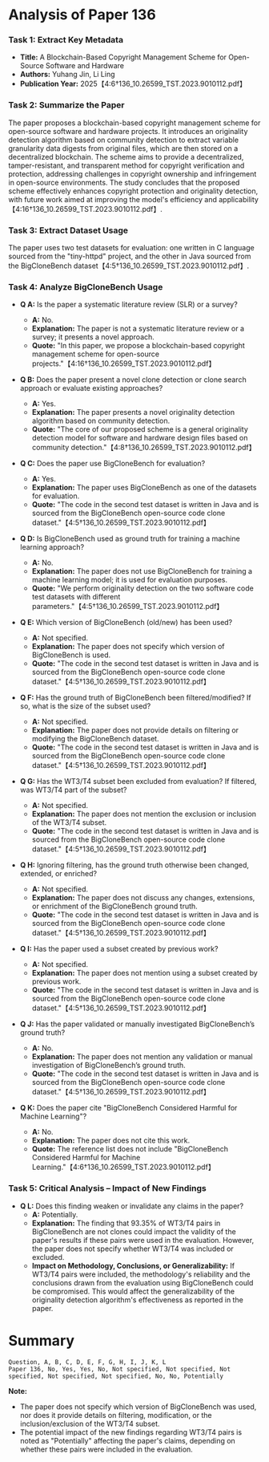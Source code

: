 # Analysis of Paper 136

### Task 1: Extract Key Metadata

- **Title:** A Blockchain-Based Copyright Management Scheme for Open-Source Software and Hardware
- **Authors:** Yuhang Jin, Li Ling
- **Publication Year:** 2025【4:6†136_10.26599_TST.2023.9010112.pdf】

### Task 2: Summarize the Paper

The paper proposes a blockchain-based copyright management scheme for open-source software and hardware projects. It introduces an originality detection algorithm based on community detection to extract variable granularity data digests from original files, which are then stored on a decentralized blockchain. The scheme aims to provide a decentralized, tamper-resistant, and transparent method for copyright verification and protection, addressing challenges in copyright ownership and infringement in open-source environments. The study concludes that the proposed scheme effectively enhances copyright protection and originality detection, with future work aimed at improving the model's efficiency and applicability【4:16†136_10.26599_TST.2023.9010112.pdf】.

### Task 3: Extract Dataset Usage

The paper uses two test datasets for evaluation: one written in C language sourced from the "tiny-httpd" project, and the other in Java sourced from the BigCloneBench dataset【4:5†136_10.26599_TST.2023.9010112.pdf】.

### Task 4: Analyze BigCloneBench Usage

- **Q A:** Is the paper a systematic literature review (SLR) or a survey?
  - **A:** No.
  - **Explanation:** The paper is not a systematic literature review or a survey; it presents a novel approach.
  - **Quote:** "In this paper, we propose a blockchain-based copyright management scheme for open-source projects."【4:16†136_10.26599_TST.2023.9010112.pdf】

- **Q B:** Does the paper present a novel clone detection or clone search approach or evaluate existing approaches?
  - **A:** Yes.
  - **Explanation:** The paper presents a novel originality detection algorithm based on community detection.
  - **Quote:** "The core of our proposed scheme is a general originality detection model for software and hardware design files based on community detection."【4:8†136_10.26599_TST.2023.9010112.pdf】

- **Q C:** Does the paper use BigCloneBench for evaluation?
  - **A:** Yes.
  - **Explanation:** The paper uses BigCloneBench as one of the datasets for evaluation.
  - **Quote:** "The code in the second test dataset is written in Java and is sourced from the BigCloneBench open-source code clone dataset."【4:5†136_10.26599_TST.2023.9010112.pdf】

- **Q D:** Is BigCloneBench used as ground truth for training a machine learning approach?
  - **A:** No.
  - **Explanation:** The paper does not use BigCloneBench for training a machine learning model; it is used for evaluation purposes.
  - **Quote:** "We perform originality detection on the two software code test datasets with different parameters."【4:5†136_10.26599_TST.2023.9010112.pdf】

- **Q E:** Which version of BigCloneBench (old/new) has been used?
  - **A:** Not specified.
  - **Explanation:** The paper does not specify which version of BigCloneBench is used.
  - **Quote:** "The code in the second test dataset is written in Java and is sourced from the BigCloneBench open-source code clone dataset."【4:5†136_10.26599_TST.2023.9010112.pdf】

- **Q F:** Has the ground truth of BigCloneBench been filtered/modified? If so, what is the size of the subset used?
  - **A:** Not specified.
  - **Explanation:** The paper does not provide details on filtering or modifying the BigCloneBench dataset.
  - **Quote:** "The code in the second test dataset is written in Java and is sourced from the BigCloneBench open-source code clone dataset."【4:5†136_10.26599_TST.2023.9010112.pdf】

- **Q G:** Has the WT3/T4 subset been excluded from evaluation? If filtered, was WT3/T4 part of the subset?
  - **A:** Not specified.
  - **Explanation:** The paper does not mention the exclusion or inclusion of the WT3/T4 subset.
  - **Quote:** "The code in the second test dataset is written in Java and is sourced from the BigCloneBench open-source code clone dataset."【4:5†136_10.26599_TST.2023.9010112.pdf】

- **Q H:** Ignoring filtering, has the ground truth otherwise been changed, extended, or enriched?
  - **A:** Not specified.
  - **Explanation:** The paper does not discuss any changes, extensions, or enrichment of the BigCloneBench ground truth.
  - **Quote:** "The code in the second test dataset is written in Java and is sourced from the BigCloneBench open-source code clone dataset."【4:5†136_10.26599_TST.2023.9010112.pdf】

- **Q I:** Has the paper used a subset created by previous work?
  - **A:** Not specified.
  - **Explanation:** The paper does not mention using a subset created by previous work.
  - **Quote:** "The code in the second test dataset is written in Java and is sourced from the BigCloneBench open-source code clone dataset."【4:5†136_10.26599_TST.2023.9010112.pdf】

- **Q J:** Has the paper validated or manually investigated BigCloneBench’s ground truth?
  - **A:** No.
  - **Explanation:** The paper does not mention any validation or manual investigation of BigCloneBench’s ground truth.
  - **Quote:** "The code in the second test dataset is written in Java and is sourced from the BigCloneBench open-source code clone dataset."【4:5†136_10.26599_TST.2023.9010112.pdf】

- **Q K:** Does the paper cite "BigCloneBench Considered Harmful for Machine Learning"?
  - **A:** No.
  - **Explanation:** The paper does not cite this work.
  - **Quote:** The reference list does not include "BigCloneBench Considered Harmful for Machine Learning."【4:6†136_10.26599_TST.2023.9010112.pdf】

### Task 5: Critical Analysis – Impact of New Findings

- **Q L:** Does this finding weaken or invalidate any claims in the paper?
  - **A:** Potentially.
  - **Explanation:** The finding that 93.35% of WT3/T4 pairs in BigCloneBench are not clones could impact the validity of the paper's results if these pairs were used in the evaluation. However, the paper does not specify whether WT3/T4 was included or excluded.
  - **Impact on Methodology, Conclusions, or Generalizability:** If WT3/T4 pairs were included, the methodology's reliability and the conclusions drawn from the evaluation using BigCloneBench could be compromised. This would affect the generalizability of the originality detection algorithm's effectiveness as reported in the paper.

# Summary

```plaintext
Question, A, B, C, D, E, F, G, H, I, J, K, L
Paper 136, No, Yes, Yes, No, Not specified, Not specified, Not specified, Not specified, Not specified, No, No, Potentially
```

**Note:**  
- The paper does not specify which version of BigCloneBench was used, nor does it provide details on filtering, modification, or the inclusion/exclusion of the WT3/T4 subset. 
- The potential impact of the new findings regarding WT3/T4 pairs is noted as "Potentially" affecting the paper's claims, depending on whether these pairs were included in the evaluation.
